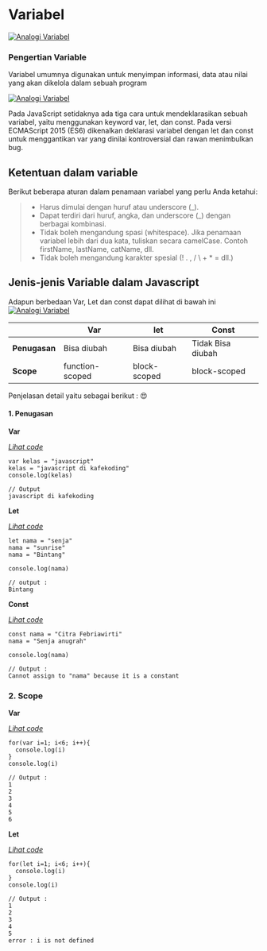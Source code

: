 # Variabel

[![Analogi Variabel](https://www.petanikode.com/img/js/var/piring-variabel.png)](hhttps://images.app.goo.gl/UFjV1eqknuoBC1Me6)

### Pengertian Variable

Variabel umumnya digunakan untuk menyimpan informasi, data atau nilai yang akan dikelola dalam sebuah program

[![Analogi Variabel](https://www.petanikode.com/img/c/var/variabel-tipe-data.webp)](https://images.app.goo.gl/dEbDypNU9UzR788e9)

Pada JavaScript setidaknya ada tiga cara untuk mendeklarasikan sebuah variabel, yaitu menggunakan keyword var, let, dan const. Pada versi ECMAScript 2015 (ES6) dikenalkan deklarasi variabel dengan let dan const untuk menggantikan var yang dinilai kontroversial dan rawan menimbulkan bug.

## Ketentuan dalam variable

Berikut beberapa aturan dalam penamaan variabel yang perlu Anda ketahui:

> - Harus dimulai dengan huruf atau underscore (\_).
> - Dapat terdiri dari huruf, angka, dan underscore (\_) dengan berbagai kombinasi.
> - Tidak boleh mengandung spasi (whitespace). Jika penamaan variabel lebih dari dua kata, tuliskan secara camelCase. Contoh firstName, lastName, catName, dll.
> - Tidak boleh mengandung karakter spesial (! . , / \ + \* = dll.)

## Jenis-jenis Variable dalam Javascript

Adapun berbedaan Var, Let dan const dapat dilihat di bawah ini
[![Analogi Variabel](https://miro.medium.com/max/1400/0*mYuuRwjUfUOAdHpo.jpg)](https://images.app.goo.gl/EjrEzZWJznJUAV5f6)

|               | Var             | let          | Const             |
| ------------- | --------------- | ------------ | ----------------- |
| **Penugasan** | Bisa diubah     | Bisa diubah  | Tidak Bisa diubah |
| **Scope**     | function-scoped | block-scoped | block-scoped      |

Penjelasan detail yaitu sebagai berikut : 😍

#### 1. Penugasan

**Var**

_[Lihat code ](https://playcode.io/1003106)_

```
var kelas = "javascript"
kelas = "javascript di kafekoding"
console.log(kelas)

// Output
javascript di kafekoding
```

**Let**

_[Lihat code ](https://playcode.io/1003115)_

```
let nama = "senja"
nama = "sunrise"
nama = "Bintang"

console.log(nama)

// output :
Bintang
```

**Const**

_[Lihat code ](https://playcode.io/1003124)_

```
const nama = "Citra Febriawirti"
nama = "Senja anugrah"

console.log(nama)

// Output :
Cannot assign to "nama" because it is a constant
```

### 2. Scope

**Var**

_[Lihat code ](https://playcode.io/1003129)_

```
for(var i=1; i<6; i++){
  console.log(i)
}
console.log(i)

// Output :
1
2
3
4
5
6
```

**Let**

_[Lihat code ](https://playcode.io/1003140)_

```
for(let i=1; i<6; i++){
  console.log(i)
}
console.log(i)

// Output :
1
2
3
4
5
error : i is not defined
```
